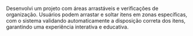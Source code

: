 Desenvolvi um projeto com áreas arrastáveis e verificações de organização.
Usuários podem arrastar e soltar itens em zonas específicas, com o 
sistema validando automaticamente a disposição correta dos itens, 
garantindo uma experiência interativa e educativa.
